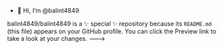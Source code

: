 - 👋 Hi, I’m @balint4849

balint4849/balint4849 is a ✨ special ✨ repository because its `README.md` (this file) appears on your GitHub profile.
You can click the Preview link to take a look at your changes.
--->

